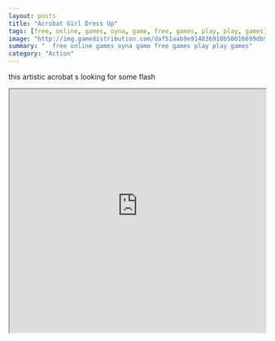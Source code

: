 ```yaml
---
layout: posts
title: "Acrobat Girl Dress Up"
tags: [free, online, games, oyna, game, free, games, play, play, games]
image: "http://img.gamedistribution.com/daf51aab9e914836910b50016699db95.jpg"
summary: "  free online games oyna game free games play play games"
category: "Action"
---
```


this artistic acrobat s looking for some flash

<iframe width="100%" height="480px;" src="http://flash.gamedistribution.com?game=daf51aab9e914836910b50016699db95"></iframe>